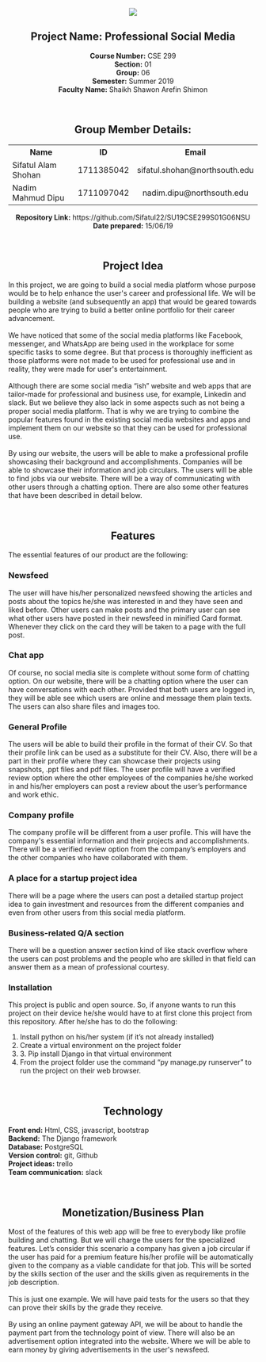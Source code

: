 <p align="center">
  <img src="https://github.com/Sifatul22/SU19CSE299S01G06NSU/blob/Issue-%2336-project-proposal/Documentation/images.jpeg">
</p>
<h2 align="center">Project Name: Professional Social Media</h2>
<p align="center">
  <b>Course Number:</b> CSE 299<br>
  <b>Section:</b> 01<br>
  <b>Group:</b> 06<br>
  <b>Semester:</b> Summer 2019<br>
  <b>Faculty Name:</b> Shaikh Shawon Arefin Shimon
</p>
</br>
<h2 align="center"> Group Member Details:</h2>

<p align="center"></p>
  <center>
<table align="center">
  <tr>
    <th align="center">Name</th>
    <th>ID</th> 
    <th>Email</th>
  </tr>
  <tr>
    <td>Sifatul Alam Shohan</td>
    <td>1711385042</td> 
    <td>sifatul.shohan@northsouth.edu</td>
  </tr>
  <tr>
    <td>Nadim Mahmud Dipu</td>
    <td align="center">1711097042</td> 
    <td align="center">nadim.dipu@northsouth.edu</td>
  </tr>
</table>
    </center>
<p align="center">
  <b>Repository Link:</b> https://github.com/Sifatul22/SU19CSE299S01G06NSU</br>
  <b>Date prepared:</b> 15/06/19
  </p>
  
  </br>
  <h2 align="center"> Project Idea</h2>
  <p>
  In this project, we are going to build a social media platform whose purpose would be to help enhance the user's career and professional life. We will be building a website (and subsequently an app) that would be geared towards people who are trying to build a better online portfolio for their career advancement.<br><br>
We have noticed that some of the social media platforms like Facebook, messenger, and WhatsApp are being used in the workplace for some specific tasks to some degree. But that process is thoroughly inefficient as those platforms were not made to be used for professional use and in reality, they were made for user's entertainment.<br><br>
Although there are some social media “ish” website and web apps that are tailor-made for professional and business use, for example, Linkedin and slack. But we believe they also lack in some aspects such as not being a proper social media platform.
That is why we are trying to combine the popular features found in the existing social media websites and apps and implement them on our website so that they can be used for professional use.<br><br>
By using our website, the users will be able to make a professional profile showcasing their background and accomplishments. Companies will be able to showcase their information and job circulars. The users will be able to find jobs via our website. There will be a way of communicating with other users through a chatting option. There are also some other features that have been described in detail below.
  </p>




</br>
  <h2 align="center"> Features</h2>
  The essential features of our product are the following:
  <p>
  <h3> Newsfeed</h3>
  The user will have his/her personalized newsfeed showing the articles and posts about the topics he/she was interested in and they have seen and liked before. Other users can make posts and the primary user can see what other users have posted in their newsfeed in minified Card format. Whenever they click on the card they will be taken to a page with the full post. 

<h3> Chat app</h3>
  Of course, no social media site is complete without some form of chatting option. On our website, there will be a chatting option where the user can have conversations with each other. Provided that both users are logged in, they will be able see which users are online and message them plain texts. The users can also share files and images too.
  
<h3> General Profile</h3>
The users will be able to build their profile in the format of their CV. So that their profile link can be used as a substitute for their CV. Also, there will be a part in their profile where they can showcase their projects using snapshots, .ppt files and pdf files. The user profile will have a verified review option where the other employees of the companies he/she worked in and his/her employers can post a review about the user’s performance and work ethic.

<h3>Company profile</h3>
The company profile will be different from a user profile. This will have the company's essential information and their projects and accomplishments. There will be a verified review option from the company’s employers and the other companies who have collaborated with them.

<h3>A place for a startup project idea </h3>
There will be a page where the users can post a detailed startup project idea to gain investment and resources from the different companies and even from other users from this social media platform.


<h3>Business-related Q/A section</h3>
There will be a question answer section kind of like stack overflow where the users can post problems and the people who are skilled in that field can answer them as a mean of professional courtesy.

<h3>Installation</h3>
This project is public and open source. So, if anyone wants to run this project on their device he/she would have to at first clone this project from this repository. After he/she has to do the following: 
<br>
<ol>
        <li>Install python on his/her system (if it’s not already installed)</li>
            <li>Create a virtual environment on the project folder</li>
         <li>3.	Pip install Django in that virtual environment </li>
            	<li>From the project folder use the command “py manage.py runserver” to run the project on their web browser.</li>
    </ol>




  </p>
  </br>
  <h2 align="center"> Technology</h2>
  <p>
  <b>Front end:</b> Html, CSS, javascript, bootstrap<br>
  <b>Backend:</b> The Django framework<br>
  <b>Database:</b> PostgreSQL<br>
  <b>Version control:</b> git, Github<br>
  <b>Project ideas:</b> trello<br>
  <b>Team communication:</b> slack
  </p>


  </br>
  <h2 align="center">Monetization/Business Plan</h2>
  <p>
 Most of the features of this web app will be free to everybody like profile building and chatting. But we will charge the users for the specialized features. Let’s consider this scenario a company has given a job circular if the user has paid for a premium feature his/her profile will be automatically given to the company as a viable candidate for that job. This will be sorted by the skills section of the user and the skills given as requirements in the job description.<br><br> 
This is just one example. We will have paid tests for the users so that they can prove their skills by the grade they receive.<br><br>
By using an online payment gateway API, we will be about to handle the payment part from the technology point of view. There will also be an advertisement option integrated into the website. Where we will be able to earn money by giving advertisements in the user's newsfeed.

  </p>

    
